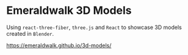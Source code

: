 # Emeraldwalk 3D Models

Using `react-three-fiber`, `three.js` and `React` to showcase 3D models created
in `Blender`.

https://emeraldwalk.github.io/3d-models/
